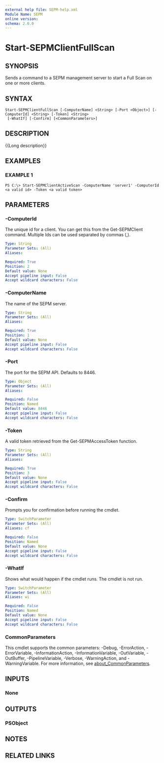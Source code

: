 ```yaml
---
external help file: SEPM-help.xml
Module Name: SEPM
online version: 
schema: 2.0.0
---
```


# Start-SEPMClientFullScan

## SYNOPSIS
Sends a command to a SEPM management server to start a Full Scan on one or more clients.

## SYNTAX

```
Start-SEPMClientFullScan [-ComputerName] <String> [-Port <Object>] [-ComputerId] <String> [-Token] <String>
 [-WhatIf] [-Confirm] [<CommonParameters>]
```

## DESCRIPTION
{{Long description}}

## EXAMPLES

### EXAMPLE 1
```
PS C:\> Start-SEPMClientActiveScan -ComputerName 'server1' -ComputerId <a valid id> -Token <a valid token>
```

## PARAMETERS

### -ComputerId
The unique id for a client.
You can get this from the Get-SEPMClient command.
Multiple Ids can be used separated by commas (,).

```yaml
Type: String
Parameter Sets: (All)
Aliases:

Required: True
Position: 2
Default value: None
Accept pipeline input: False
Accept wildcard characters: False
```

### -ComputerName
The name of the SEPM server.

```yaml
Type: String
Parameter Sets: (All)
Aliases:

Required: True
Position: 1
Default value: None
Accept pipeline input: False
Accept wildcard characters: False
```

### -Port
The port for the SEPM API.
Defaults to 8446.

```yaml
Type: Object
Parameter Sets: (All)
Aliases:

Required: False
Position: Named
Default value: 8446
Accept pipeline input: False
Accept wildcard characters: False
```

### -Token
A valid token retrieved from the Get-SEPMAccessToken function.

```yaml
Type: String
Parameter Sets: (All)
Aliases:

Required: True
Position: 3
Default value: None
Accept pipeline input: False
Accept wildcard characters: False
```

### -Confirm
Prompts you for confirmation before running the cmdlet.

```yaml
Type: SwitchParameter
Parameter Sets: (All)
Aliases: cf

Required: False
Position: Named
Default value: None
Accept pipeline input: False
Accept wildcard characters: False
```

### -WhatIf
Shows what would happen if the cmdlet runs.
The cmdlet is not run.

```yaml
Type: SwitchParameter
Parameter Sets: (All)
Aliases: wi

Required: False
Position: Named
Default value: None
Accept pipeline input: False
Accept wildcard characters: False
```

### CommonParameters
This cmdlet supports the common parameters: -Debug, -ErrorAction, -ErrorVariable, -InformationAction, -InformationVariable, -OutVariable, -OutBuffer, -PipelineVariable, -Verbose, -WarningAction, and -WarningVariable. For more information, see [about_CommonParameters](http://go.microsoft.com/fwlink/?LinkID=113216).

## INPUTS

### None
## OUTPUTS

### PSObject
## NOTES

## RELATED LINKS
